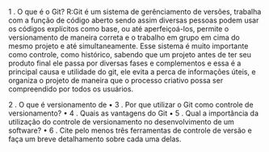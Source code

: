 1 . O que é o Git?
R:Git é um sistema de gerênciamento de versões, trabalha com a função de código aberto sendo assim diversas pessoas podem usar os códigos explícitos como base, ou até aperfeiçoá-los, permite o versionamento de maneira correta e o trabalho em grupo em cima do mesmo projeto e até simultaneamente. Esse sistema é muito importante como controle, como histórico, sabendo que um projeto antes de ter seu produto final ele passa por diversas fases e complementos e essa é a principal causa e utilidade do git, ele evita a perca de informações úteis, e organiza o projeto de maneira que o processo criativo possa ser compreendido por todos os usuários. 

2 . O que é versionamento de
•
3 . Por que utilizar o Git como controle de versionamento?
•
4 . Quais as vantagens do Git
•
5 . Qual a importância da utilização do controle de versionamento no
desenvolvimento de um software?
•
6 . Cite pelo menos três ferramentas de controle de versão e faça um breve
detalhamento sobre cada uma delas.
